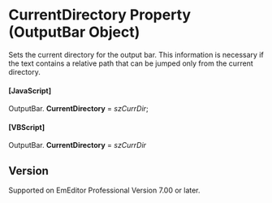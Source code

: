 # CurrentDirectory Property (OutputBar Object)

Sets the current directory for the output bar. This information is necessary if the text contains a relative path that can be jumped only from the current directory.

#### \[JavaScript\]

OutputBar. **CurrentDirectory** = _szCurrDir_;

#### \[VBScript\]

OutputBar. **CurrentDirectory** = _szCurrDir_

## Version

Supported on EmEditor Professional Version 7.00 or later.
